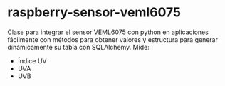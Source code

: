 # raspberry-sensor-veml6075

Clase para integrar el sensor VEML6075 con python en aplicaciones fácilmente con métodos para obtener valores y estructura para generar dinámicamente su tabla con SQLAlchemy. 
Mide:

- Índice UV
- UVA
- UVB